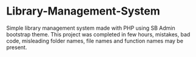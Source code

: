 # Library-Management-System

Simple library management system made with PHP using SB Admin bootstrap theme.
This project was completed in few hours, mistakes, bad code, misleading folder names, file names and function names may be present. 
